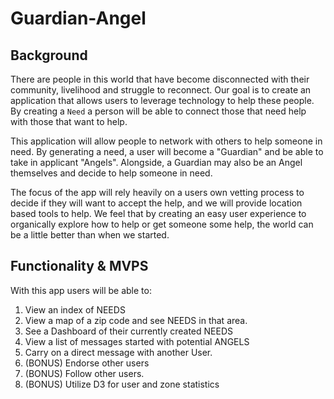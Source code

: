 # Guardian-Angel

## Background

There are people in this world that have become disconnected with their community,
livelihood and struggle to reconnect. Our goal is to create an application that
allows users to leverage technology to help these people. By creating a `Need` a
person will be able to connect those that need help with those that want to help.

This application will allow people to network with others to help someone in need.
By generating a need, a user will become a "Guardian" and be able to take in applicant
"Angels". Alongside, a Guardian may also be an Angel themselves and decide to help
someone in need.

The focus of the app will rely heavily on a users own vetting process to decide if
they will want to accept the help, and we will provide location based tools to help.
We feel that by creating an easy user experience to organically explore how to help or get someone some help, the world can be a little better than when we started.

## Functionality & MVPS
With this app users will be able to:
1. View an index of NEEDS
2. View a map of a zip code and see NEEDS in that area.
3. See a Dashboard of their currently created NEEDS
4. View a list of messages started with potential ANGELS
5. Carry on a direct message with another User.
6. (BONUS) Endorse other users
7. (BONUS) Follow other users.
8. (BONUS) Utilize D3 for user and zone statistics
